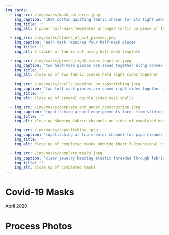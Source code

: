 ```yaml
---
img_cards: 
  - img_src: /img/masks/mask_patterns.jpeg
    img_caption: '100% cotton quilting fabric chosen for its tight weave'
    img_title: ''
    img_alt: 8 paper half-mask templates arranged to fit on piece of fabric

  - img_src: /img/masks/stacks_of_cut_pieces.jpeg
    img_caption: 'each mask requires four half-mask pieces'
    img_title: ''
    img_alt: 3 stacks of fabric cut using half-mask template

  - img_src: /img/masks/pieces_right_sides_together.jpeg
    img_caption: 'two half-mask pieces are sewed together along convex edge'
    img_title: ''
    img_alt: close up of two fabric pieces held right sides together

  - img_src: /img/masks/shells_together_no_topstitching.jpeg
    img_caption: 'two full-mask pieces are sewed right sides together and turned'
    img_title: ''
    img_alt: close up of several double sided mask shells

  - img_src: /img/masks/complete_and_under_construction.jpeg
    img_caption: 'topstitching around edge prevents faces from sliding.  straight edges opposite convex curve are folded over to form fabric channel for elastic band'
    img_title: ''
    img_alt: close up showing fabric channels on sides of completed masks 

  - img_src: /img/masks/topstitching.jpeg
    img_caption: 'topstitching at top creates channel for pipe cleaner nose bridge.  pipe cleaner inserted via buttonhole on inside face (not pictured)'
    img_title: ''
    img_alt: close up of completed masks showing their 3-dimensional convex shape

  - img_src: /img/masks/complete_masks.jpeg
    img_caption: 'clear jewelry beading elastic threaded through fabric channels to create neck and head band'
    img_title: ''
    img_alt: close up of completed masks
---
```


# Covid-19 Masks  
April 2020

# Process Photos